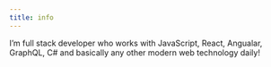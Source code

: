 ```yaml
---
title: info
---
```


I’m full stack developer who works with JavaScript, React, Angualar, GraphQL, C# and basically any other modern web technology daily!
